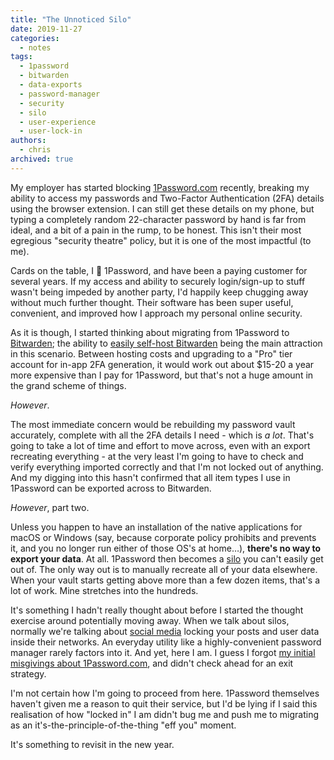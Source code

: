```yaml
---
title: "The Unnoticed Silo"
date: 2019-11-27
categories:
  - notes
tags:
  - 1password
  - bitwarden
  - data-exports
  - password-manager
  - security
  - silo
  - user-experience
  - user-lock-in
authors:
  - chris
archived: true
---
```


My employer has started blocking [1Password.com](https://1password.com/) recently, breaking my ability to access my passwords and Two-Factor Authentication (2FA) details using the browser extension. I can still get these details on my phone, but typing a completely random 22-character password by hand is far from ideal, and a bit of a pain in the rump, to be honest. This isn't their most egregious "security theatre" policy, but it is one of the most impactful (to me).

Cards on the table, I 💖 1Password, and have been a paying customer for several years. If my access and ability to securely login/sign-up to stuff wasn't being impeded by another party, I'd happily keep chugging away without much further thought. Their software has been super useful, convenient, and improved how I approach my personal online security.

As it is though, I started thinking about migrating from 1Password to [Bitwarden](https://bitwarden.com/); the ability to [easily self-host Bitwarden](https://do.co/2tMg4KV) being the main attraction in this scenario. Between hosting costs and upgrading to a "Pro" tier account for in-app 2FA generation, it would work out about $15-20 a year more expensive than I pay for 1Password, but that's not a huge amount in the grand scheme of things.

_However_.

The most immediate concern would be rebuilding my password vault accurately, complete with all the 2FA details I need - which is _a lot_. That's going to take a lot of time and effort to move across, even with an export recreating everything - at the very least I'm going to have to check and verify everything imported correctly and that I'm not locked out of anything. And my digging into this hasn't confirmed that all item types I use in 1Password can be exported across to Bitwarden.

_However_, part two.

Unless you happen to have an installation of the native applications for macOS or Windows (say, because corporate policy prohibits and prevents it, and you no longer run either of those OS's at home…), **there's no way to export your data**. At all. 1Password then becomes a [silo](https://indieweb.org/silo) you can't easily get out of. The only way out is to manually recreate all of your data elsewhere. When your vault starts getting above more than a few dozen items, that's a lot of work. Mine stretches into the hundreds.

It's something I hadn't really thought about before I started the thought exercise around potentially moving away. When we talk about silos, normally we're talking about [social media](https://indieweb.org/social_media) locking your posts and user data inside their networks. An everyday utility like a highly-convenient password manager rarely factors into it. And yet, here I am. I guess I forgot [my initial misgivings about 1Password.com](/blog/1password-no-longer-selling-standalone-licenses/), and didn't check ahead for an exit strategy.

I'm not certain how I'm going to proceed from here. 1Password themselves haven't given me a reason to quit their service, but I'd be lying if I said this realisation of how "locked in" I am didn't bug me and push me to migrating as an it's-the-principle-of-the-thing "eff you" moment.

It's something to revisit in the new year.
